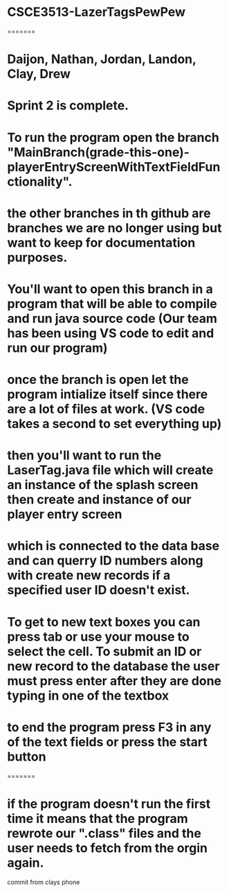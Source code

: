 # CSCE3513-LazerTagsPewPew
=======
# Daijon, Nathan, Jordan, Landon, Clay, Drew

# Sprint 2 is complete. 
# To run the program open the branch "MainBranch(grade-this-one)-playerEntryScreenWithTextFieldFunctionality".
# the other branches in th github are branches we are no longer using but want to keep for documentation purposes.
# You'll want to open this branch in a program that will be able to compile and run java source code (Our team has been using VS code to edit and run our program)
# once the branch is open let the program intialize itself since there are a lot of files at work. (VS code takes a second to set everything up)
# then you'll want to run the LaserTag.java file which will create an instance of the splash screen then create and instance of our player entry screen
# which is connected to the data base and can querry ID numbers along with create new records if a specified user ID doesn't exist.
# To get to new text boxes you can press tab or use your mouse to select the cell. To submit an ID or new record to the database the user must press enter after they are done typing in one of the textbox

# to end the program press F3 in any of the text fields or press the start button
=======
# if the program doesn't run the first time it means that the program rewrote our ".class" files and the user needs to fetch from the orgin again.

commit from clays phone